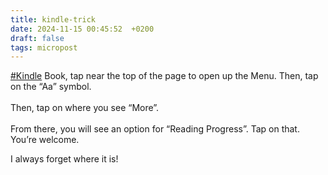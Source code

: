 ```yaml
---
title: kindle-trick
date: 2024-11-15 00:45:52  +0200
draft: false
tags: micropost
---
```


[#Kindle](https://mastodon.bofhers.es/tags/Kindle) Book, tap near the top of the page to open up the Menu. Then, tap on the “Aa” symbol.  
   
Then, tap on where you see “More”.  
   
From there, you will see an option for “Reading Progress”. Tap on that. You’re welcome.

I always forget where it is!